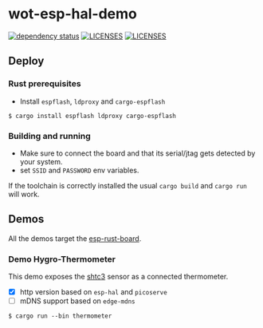 # wot-esp-hal-demo

[![dependency status](https://deps.rs/repo/github/wot-rust/wot-esp-hal-demo/status.svg)](https://deps.rs/repo/github/wot-rust/wot-esp-hal-demo)
[![LICENSES][license badge apache]][license apache]
[![LICENSES][license badge mit]][license mit]

## Deploy

### Rust prerequisites
- Install `espflash`, `ldproxy` and `cargo-espflash`
```
$ cargo install espflash ldproxy cargo-espflash
```

### Building and running
- Make sure to connect the board and that its serial/jtag gets detected by your system.
- set `SSID` and `PASSWORD` env variables.

If the toolchain is correctly installed the usual `cargo build` and `cargo run` will work.

## Demos
All the demos target the [esp-rust-board](https://github.com/esp-rs/esp-rust-board).

### Demo Hygro-Thermometer
This demo exposes the [shtc3](https://www.sensirion.com/shtc3/) sensor as a connected thermometer.

- [x] http version based on `esp-hal` and `picoserve`
- [ ] mDNS support based on `edge-mdns`

```
$ cargo run --bin thermometer
```

<!-- Links -->
[license apache]: LICENSES/Apache-2.0.txt
[license mit]: LICENSES/MIT.txt

<!-- Badges -->
[license badge apache]: https://img.shields.io/badge/license-Apache_2.0-blue.svg
[license badge mit]: https://img.shields.io/badge/license-MIT-blue.svg
